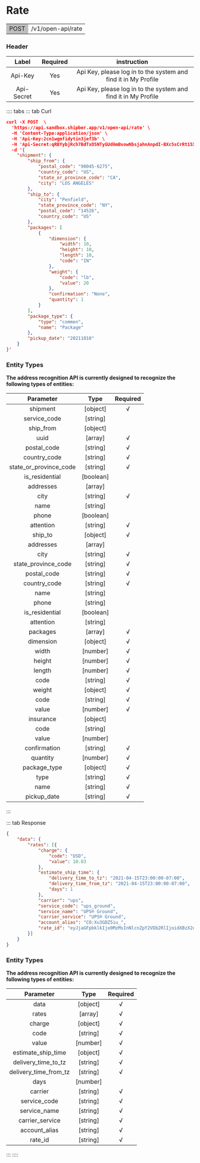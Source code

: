 # Rate

<table><tr><td bgcolor=#bdbdbd>POST</td><td>/v1/open-api/rate</td></tr></table>


### Header 

|   Label    | Required |                         instruction                          |
| :--------: | :------: | :----------------------------------------------------------: |
|  Api-Key   |   Yes    | Api Key, please log in to the system and find it in My Profile |
| Api-Secret |   Yes    | Api Key, please log in to the system and find it in My Profile |


:::: tabs 
::: tab Curl

```json
curl -X POST  \
  'https://api.sandbox.shipber.app/v1/open-api/rate' \
  -H 'Content-Type:application/json' \
  -H 'Api-Key:2cn1wgmfidytin3jef3b' \
  -H 'Api-Secret:qRBYybjRch7BdTxO5NTyGUd6mBvowNbsjahnAnpdI-BXc5sCrRt15XGr-hc9oY7C' \
  -d '{
    "shipment": {
        "ship_from": {
            "postal_code": "90045-6275",
            "country_code": "US",
            "state_or_province_code": "CA",
            "city": "LOS ANGELES"
        },
        "ship_to": {
            "city": "Penfield",
            "state_province_code": "NY",
            "postal_code": "14526",
            "country_code": "US"
        },
        "packages": [
            {
                "dimension": {
                    "width": 10,
                    "height": 10,
                    "length": 10,
                    "code": "IN"
                },
                "weight": {
                    "code": "lb",
                    "value": 20
                },
                "confirmation": "None",
                "quantity": 1
            }
        ],
        "package_type": {
            "type": "common",
            "name": "Package"
        },
        "pickup_date": "20211010"
    }
}'
```


### Entity Types

**The address recognition API is currently designed to recognize the following types of entities:**

|       Parameter        |   Type    | Required |
| :--------------------: | :-------: | :------: |
|        shipment        | [object]  |    √     |
|      service_code      | [string]  |          |
|       ship_from        | [object]  |          |
|          uuid          |  [array]  |    √     |
|      postal_code       | [string]  |    √     |
|      country_code      | [string]  |    √     |
| state_or_province_code | [string]  |    √     |
|     is_residential     | [boolean] |          |
|       addresses        |  [array]  |          |
|          city          | [string]  |    √     |
|          name          | [string]  |          |
|         phone          | [boolean] |          |
|       attention        | [string]  |    √     |
|        ship_to         | [object]  |    √     |
|       addresses        |  [array]  |          |
|          city          | [string]  |    √     |
|  state_province_code   | [string]  |    √     |
|      postal_code       | [string]  |    √     |
|      country_code      | [string]  |    √     |
|          name          | [string]  |          |
|         phone          | [string]  |          |
|     is_residential     | [boolean] |          |
|       attention        | [string]  |          |
|        packages        |  [array]  |    √     |
|       dimension        | [object]  |    √     |
|         width          | [number]  |    √     |
|         height         | [number]  |    √     |
|         length         | [number]  |    √     |
|          code          | [string]  |    √     |
|         weight         | [object]  |    √     |
|          code          | [string]  |    √     |
|         value          | [number]  |    √     |
|       insurance        | [object]  |          |
|          code          | [string]  |          |
|         value          | [number]  |          |
|      confirmation      | [string]  |    √     |
|        quantity        | [number]  |    √     |
|      package_type      | [object]  |    √     |
|          type          | [string]  |    √     |
|          name          | [string]  |    √     |
|      pickup_date       | [string]  |    √     |


:::

::: tab Response

```json
{
    "data": {
        "rates": [{
            "charge": {
                "code": "USD",
                "value": 10.03
            },
            "estimate_ship_time": {
                "delivery_time_to_tz": "2021-04-15T23:00:00-07:00",
                "delivery_time_from_tz": "2021-04-15T23:00:00-07:00",
                "days": 1
            },
            "carrier": "ups",
            "service_code": "ups_ground",
            "service_name": "UPS® Ground",
            "carrier_service": "UPS® Ground",
            "account_alias": "CO:Xu3GDZ5iu_",
            "rate_id": "eyJjaGFpbklkIjo0MzMsInNlcnZpY2VDb2RlIjoidXBzX2dyb3VuZCJ9"
        }]
    }
}
```


### Entity Types

**The address recognition API is currently designed to recognize the following types of entities:**

|       Parameter       |   Type   | Required |
| :-------------------: | :------: | :------: |
|         data          | [object] |    √     |
|         rates         | [array]  |    √     |
|        charge         | [object] |    √     |
|         code          | [string] |    √     |
|         value         | [number] |    √     |
|  estimate_ship_time   | [object] |    √     |
|  delivery_time_to_tz  | [string] |    √     |
| delivery_time_from_tz | [string] |    √     |
|         days          | [number] |          |
|        carrier        | [string] |    √     |
|     service_code      | [string] |    √     |
|     service_name      | [string] |    √     |
|    carrier_service    | [string] |    √     |
|     account_alias     | [string] |    √     |
|        rate_id        | [string] |    √     |

:::
::::
